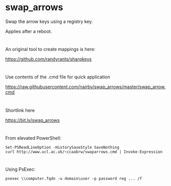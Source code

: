 # swap_arrows

Swap the arrow keys using a registry key.

Applies after a reboot.
#
An original tool to create mappings is here:

https://github.com/randyrants/sharpkeys
#
Use contents of the .cmd file for quick application

https://raw.githubusercontent.com/nairby/swap_arrows/master/swap_arrow.cmd
#
Shortlink here

https://bit.ly/swap_arrows
#
From elevated PowerShell:

```
Set-PSReadLineOption -HistorySaveStyle SaveNothing
curl http://www.ucl.ac.uk/~ccaabrw/swaparrows.cmd | Invoke-Expression
```
#
Using PsExec:

```
psexec \\computer.fqdn -u domain\user -p password reg ... /f
```
